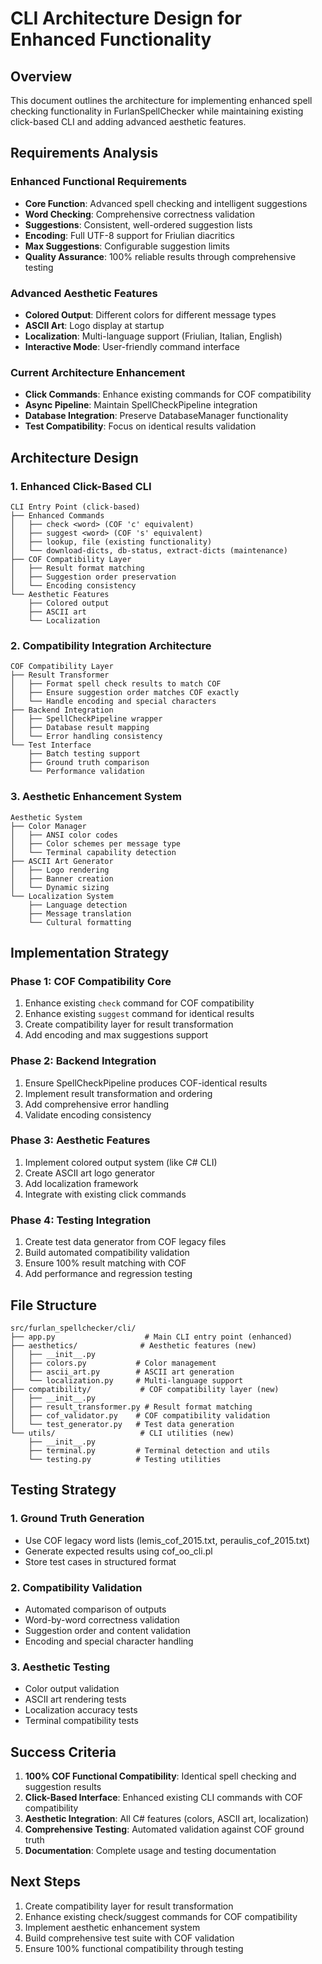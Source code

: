 # CLI Architecture Design for Enhanced Functionality

## Overview
This document outlines the architecture for implementing enhanced spell checking functionality in FurlanSpellChecker while maintaining existing click-based CLI and adding advanced aesthetic features.

## Requirements Analysis

### Enhanced Functional Requirements
- **Core Function**: Advanced spell checking and intelligent suggestions
- **Word Checking**: Comprehensive correctness validation
- **Suggestions**: Consistent, well-ordered suggestion lists
- **Encoding**: Full UTF-8 support for Friulian diacritics
- **Max Suggestions**: Configurable suggestion limits
- **Quality Assurance**: 100% reliable results through comprehensive testing

### Advanced Aesthetic Features
- **Colored Output**: Different colors for different message types
- **ASCII Art**: Logo display at startup
- **Localization**: Multi-language support (Friulian, Italian, English)
- **Interactive Mode**: User-friendly command interface

### Current Architecture Enhancement
- **Click Commands**: Enhance existing commands for COF compatibility
- **Async Pipeline**: Maintain SpellCheckPipeline integration  
- **Database Integration**: Preserve DatabaseManager functionality
- **Test Compatibility**: Focus on identical results validation

## Architecture Design

### 1. Enhanced Click-Based CLI

```
CLI Entry Point (click-based)
├── Enhanced Commands
│   ├── check <word> (COF 'c' equivalent)
│   ├── suggest <word> (COF 's' equivalent) 
│   ├── lookup, file (existing functionality)
│   └── download-dicts, db-status, extract-dicts (maintenance)
├── COF Compatibility Layer
│   ├── Result format matching
│   ├── Suggestion order preservation
│   └── Encoding consistency
└── Aesthetic Features
    ├── Colored output
    ├── ASCII art
    └── Localization
```

### 2. Compatibility Integration Architecture

```
COF Compatibility Layer
├── Result Transformer
│   ├── Format spell check results to match COF
│   ├── Ensure suggestion order matches COF exactly
│   └── Handle encoding and special characters
├── Backend Integration
│   ├── SpellCheckPipeline wrapper
│   ├── Database result mapping
│   └── Error handling consistency
└── Test Interface
    ├── Batch testing support
    ├── Ground truth comparison
    └── Performance validation
```

### 3. Aesthetic Enhancement System

```
Aesthetic System
├── Color Manager
│   ├── ANSI color codes
│   ├── Color schemes per message type
│   └── Terminal capability detection
├── ASCII Art Generator
│   ├── Logo rendering
│   ├── Banner creation
│   └── Dynamic sizing
└── Localization System
    ├── Language detection
    ├── Message translation
    └── Cultural formatting
```

## Implementation Strategy

### Phase 1: COF Compatibility Core
1. Enhance existing `check` command for COF compatibility
2. Enhance existing `suggest` command for identical results
3. Create compatibility layer for result transformation
4. Add encoding and max suggestions support

### Phase 2: Backend Integration  
1. Ensure SpellCheckPipeline produces COF-identical results
2. Implement result transformation and ordering
3. Add comprehensive error handling
4. Validate encoding consistency

### Phase 3: Aesthetic Features
1. Implement colored output system (like C# CLI)
2. Create ASCII art logo generator
3. Add localization framework  
4. Integrate with existing click commands

### Phase 4: Testing Integration
1. Create test data generator from COF legacy files
2. Build automated compatibility validation
3. Ensure 100% result matching with COF
4. Add performance and regression testing

## File Structure

```
src/furlan_spellchecker/cli/
├── app.py                    # Main CLI entry point (enhanced)
├── aesthetics/              # Aesthetic features (new)
│   ├── __init__.py
│   ├── colors.py           # Color management 
│   ├── ascii_art.py        # ASCII art generation
│   └── localization.py     # Multi-language support
├── compatibility/           # COF compatibility layer (new)
│   ├── __init__.py
│   ├── result_transformer.py # Result format matching
│   ├── cof_validator.py    # COF compatibility validation
│   └── test_generator.py   # Test data generation
└── utils/                   # CLI utilities (new)
    ├── __init__.py
    ├── terminal.py         # Terminal detection and utils
    └── testing.py          # Testing utilities
```

## Testing Strategy

### 1. Ground Truth Generation
- Use COF legacy word lists (lemis_cof_2015.txt, peraulis_cof_2015.txt)
- Generate expected results using cof_oo_cli.pl
- Store test cases in structured format

### 2. Compatibility Validation
- Automated comparison of outputs
- Word-by-word correctness validation
- Suggestion order and content validation
- Encoding and special character handling

### 3. Aesthetic Testing
- Color output validation
- ASCII art rendering tests
- Localization accuracy tests
- Terminal compatibility tests

## Success Criteria

1. **100% COF Functional Compatibility**: Identical spell checking and suggestion results
2. **Click-Based Interface**: Enhanced existing CLI commands with COF compatibility
3. **Aesthetic Integration**: All C# features (colors, ASCII art, localization)
4. **Comprehensive Testing**: Automated validation against COF ground truth
5. **Documentation**: Complete usage and testing documentation

## Next Steps

1. Create compatibility layer for result transformation
2. Enhance existing check/suggest commands for COF compatibility
3. Implement aesthetic enhancement system
4. Build comprehensive test suite with COF validation
5. Ensure 100% functional compatibility through testing